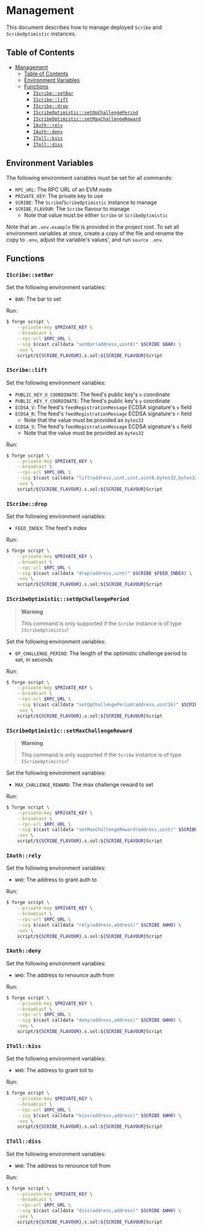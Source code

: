 # Management

This document describes how to manage deployed `Scribe` and `ScribeOptimistic` instances.

## Table of Contents

- [Management](#management)
  - [Table of Contents](#table-of-contents)
  - [Environment Variables](#environment-variables)
  - [Functions](#functions)
    - [`IScribe::setBar`](#iscribesetbar)
    - [`IScribe::lift`](#iscribelift)
    - [`IScribe::drop`](#iscribedrop)
    - [`IScribeOptimistic::setOpChallengePeriod`](#iscribeoptimisticsetopchallengeperiod)
    - [`IScribeOptimistic::setMaxChallengeReward`](#iscribeoptimisticsetmaxchallengereward)
    - [`IAuth::rely`](#iauthrely)
    - [`IAuth::deny`](#iauthdeny)
    - [`IToll::kiss`](#itollkiss)
    - [`IToll::diss`](#itolldiss)

## Environment Variables

The following environment variables must be set for all commands:

- `RPC_URL`: The RPC URL of an EVM node
- `PRIVATE_KEY`: The private key to use
- `SCRIBE`: The `Scribe`/`ScribeOptimistic` instance to manage
- `SCRIBE_FLAVOUR`: The `Scribe` flavour to manage
    - Note that value must be either `Scribe` or `ScribeOptimistic`

Note that an `.env.example` file is provided in the project root. To set all environment variables at once, create a copy of the file and rename the copy to `.env`, adjust the variable's values', and run `source .env`.

## Functions

### `IScribe::setBar`

Set the following environment variables:

- `BAR`: The bar to set

Run:

```bash
$ forge script \
    --private-key $PRIVATE_KEY \
    --broadcast \
    --rpc-url $RPC_URL \
    --sig $(cast calldata "setBar(address,uint8)" $SCRIBE $BAR) \
    -vvv \
    script/${SCRIBE_FLAVOUR}.s.sol:${SCRIBE_FLAVOUR}Script
```

### `IScribe::lift`

Set the following environment variables:

- `PUBLIC_KEY_X_COORDINATE`: The feed's public key's `x` coordinate
- `PUBLIC_KEY_Y_COORDINATE`: The feed's public key's `y` coordinate
- `ECDSA_V`: The feed's `feedRegistrationMessage` ECDSA signature's `v` field
- `ECDSA_R`: The feed's `feedRegistrationMessage` ECDSA signature's `r` field
    - Note that the value must be provided as `bytes32`
- `ECDSA_S`: The feed's `feedRegistrationMessage` ECDSA signature's `s` field
    - Note that the value must be provided as `bytes32`

Run:

```bash
$ forge script \
    --private-key $PRIVATE_KEY \
    --broadcast \
    --rpc-url $RPC_URL \
    --sig $(cast calldata "lift(address,uint,uint,uint8,bytes32,bytes32)" $SCRIBE $PUBLIC_KEY_X_COORDINATE $PUBLIC_KEY_Y_COORDINATE $ECDSA_V $ECDSA_R $ECDSA_S) \
    -vvv \
    script/${SCRIBE_FLAVOUR}.s.sol:${SCRIBE_FLAVOUR}Script
```

### `IScribe::drop`

Set the following environment variables:

- `FEED_INDEX`: The feed's index

Run:

```bash
$ forge script \
    --private-key $PRIVATE_KEY \
    --broadcast \
    --rpc-url $RPC_URL \
    --sig $(cast calldata "drop(address,uint)" $SCRIBE $FEED_INDEX) \
    -vvv \
    script/${SCRIBE_FLAVOUR}.s.sol:${SCRIBE_FLAVOUR}Script
```

### `IScribeOptimistic::setOpChallengePeriod`

> **Warning**
>
> This command is only supported if the `Scribe` instance is of type `IScribeOptimistic`!

Set the following environment variables:

- `OP_CHALLENGE_PERIOD`: The length of the optimistic challenge period to set, in seconds

Run:

```bash
$ forge script \
    --private-key $PRIVATE_KEY \
    --broadcast \
    --rpc-url $RPC_URL \
    --sig $(cast calldata "setOpChallengePeriod(address,uint16)" $SCRIBE $OP_CHALLENGE_PERIOD) \
    -vvv \
    script/${SCRIBE_FLAVOUR}.s.sol:${SCRIBE_FLAVOUR}Script
```


### `IScribeOptimistic::setMaxChallengeReward`

> **Warning**
>
> This command is only supported if the `Scribe` instance is of type `IScribeOptimistic`!

Set the following environment variables:

- `MAX_CHALLENGE_REWARD`: The max challenge reward to set

Run:

```bash
$ forge script \
    --private-key $PRIVATE_KEY \
    --broadcast \
    --rpc-url $RPC_URL \
    --sig $(cast calldata "setMaxChallengeReward(address,uint)" $SCRIBE $MAX_CHALLENGE_REWARD) \
    -vvv \
    script/${SCRIBE_FLAVOUR}.s.sol:${SCRIBE_FLAVOUR}Script
```


### `IAuth::rely`

Set the following environment variables:

- `WHO`: The address to grant auth to

Run:

```bash
$ forge script \
    --private-key $PRIVATE_KEY \
    --broadcast \
    --rpc-url $RPC_URL \
    --sig $(cast calldata "rely(address,address)" $SCRIBE $WHO) \
    -vvv \
    script/${SCRIBE_FLAVOUR}.s.sol:${SCRIBE_FLAVOUR}Script
```

### `IAuth::deny`

Set the following environment variables:

- `WHO`: The address to renounce auth from

Run:

```bash
$ forge script \
    --private-key $PRIVATE_KEY \
    --broadcast \
    --rpc-url $RPC_URL \
    --sig $(cast calldata "deny(address,address)" $SCRIBE $WHO) \
    -vvv \
    script/${SCRIBE_FLAVOUR}.s.sol:${SCRIBE_FLAVOUR}Script
```

### `IToll::kiss`

Set the following environment variables:

- `WHO`: The address to grant toll to

Run:

```bash
$ forge script \
    --private-key $PRIVATE_KEY \
    --broadcast \
    --rpc-url $RPC_URL \
    --sig $(cast calldata "kiss(address,address)" $SCRIBE $WHO) \
    -vvv \
    script/${SCRIBE_FLAVOUR}.s.sol:${SCRIBE_FLAVOUR}Script
```

### `IToll::diss`

Set the following environment variables:

- `WHO`: The address to renounce toll from

Run:

```bash
$ forge script \
    --private-key $PRIVATE_KEY \
    --broadcast \
    --rpc-url $RPC_URL \
    --sig $(cast calldata "diss(address,address)" $SCRIBE $WHO) \
    -vvv \
    script/${SCRIBE_FLAVOUR}.s.sol:${SCRIBE_FLAVOUR}Script
```
